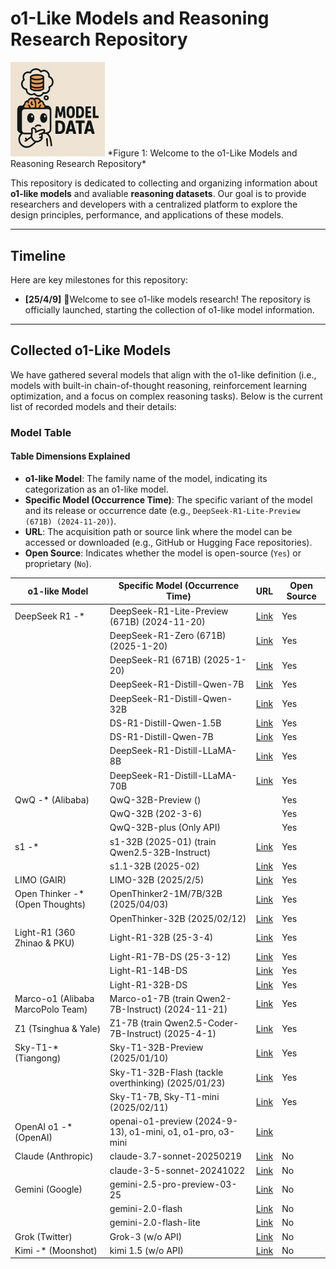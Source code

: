 # o1-Like Models and Reasoning Research Repository

<img src="https://github.com/Siki-cloud/Awesome-o1-Models/blob/main/imgs/logo.png" width="30%">
*Figure 1: Welcome to the o1-Like Models and Reasoning Research Repository*

This repository is dedicated to collecting and organizing information about **o1-like models** and avaliable **reasoning datasets**. Our goal is to provide researchers and developers with a centralized platform to explore the design principles, performance, and applications of these models.

----

## Timeline
Here are key milestones for this repository:
- **[25/4/9]**  👏Welcome to see o1-like models research! The repository is officially launched, starting the collection of o1-like model information.

----

## Collected o1-Like Models
We have gathered several models that align with the o1-like definition (i.e., models with built-in chain-of-thought reasoning, reinforcement learning optimization, and a focus on complex reasoning tasks). Below is the current list of recorded models and their details:

### Model Table
#### Table Dimensions Explained
- **o1-like Model**: The family name of the model, indicating its categorization as an o1-like model.
- **Specific Model (Occurrence Time)**: The specific variant of the model and its release or occurrence date (e.g., `DeepSeek-R1-Lite-Preview (671B) (2024-11-20)`).
- **URL**: The acquisition path or source link where the model can be accessed or downloaded (e.g., GitHub or Hugging Face repositories).
- **Open Source**: Indicates whether the model is open-source (`Yes`) or proprietary (`No`).

| o1-like Model                | Specific Model (Occurrence Time)             | URL                                              |Open Source |
|------------------------------|----------------------------------------------|--------------------------------------------------|-------------|
| DeepSeek R1 -*               | DeepSeek-R1-Lite-Preview (671B) (2024-11-20) | [Link](https://github.com/deepseek-ai)           |Yes         |
|                              | DeepSeek-R1-Zero (671B) (2025-1-20)          | [Link](https://github.com/deepseek-ai)           |Yes         |
|                              | DeepSeek-R1 (671B) (2025-1-20)               | [Link](https://github.com/deepseek-ai)           |Yes         |
|                              | DeepSeek-R1-Distill-Qwen-7B                  | [Link](https://huggingface.co/deepseek)          |Yes         |
|                              | DeepSeek-R1-Distill-Qwen-32B                 | [Link](https://huggingface.co/deepseek)          |Yes         |
|                              | DS-R1-Distill-Qwen-1.5B                      | [Link](https://huggingface.co/deepseek)          |Yes         |
|                              | DS-R1-Distill-Qwen-7B                        | [Link](https://huggingface.co/deepseek)          |Yes         |
|                              | DeepSeek-R1-Distill-LLaMA-8B                 | [Link](https://huggingface.co/deepseek)          |Yes         |
|                              | DeepSeek-R1-Distill-LLaMA-70B                | [Link](https://huggingface.co/deepseek)          |Yes         |
| QwQ -* (Alibaba)             | QwQ-32B-Preview ()                           |                                                  |Yes         |
|                              | QwQ-32B (202-3-6)                            |                                                  |Yes         |
|                              | QwQ-32B-plus (Only API)                      |                                                  |Yes         |
| s1 -*                        | s1-32B (2025-01) (train Qwen2.5-32B-Instruct) | [Link](https://www.open-thoughts.ai)             |Yes         |
|                              | s1.1-32B (2025-02)                           | [Link](https://www.open-thoughts.ai)             |Yes         |
| LIMO (GAIR)                  | LIMO-32B (2025/2/5)                          | [Link](https://github.com/GAIR-NLP/LIMO)         |Yes         |
| Open Thinker -* (Open Thoughts) | OpenThinker2-1M/7B/32B (2025/04/03)       | [Link](https://github.com/open-thoughts/open-thoughts) |Yes         |
|                              | OpenThinker-32B (2025/02/12)                 | [Link](https://github.com/open-thoughts/open-thoughts) |Yes         |
| Light-R1 (360 Zhinao & PKU)  | Light-R1-32B (25-3-4)                        | [Link](https://github.com/Qihoo360/Light-R1/blob/main/README.md) |Yes         |
|                              | Light-R1-7B-DS (25-3-12)                     | [Link](https://github.com/Qihoo360/Light-R1/blob/main/README.md) |Yes         |
|                              | Light-R1-14B-DS                              | [Link](https://github.com/Qihoo360/Light-R1/blob/main/README.md) |Yes         |
|                              | Light-R1-32B-DS                              | [Link](https://github.com/Qihoo360/Light-R1/blob/main/README.md) |Yes         |
| Marco-o1 (Alibaba MarcoPolo Team) | Marco-o1-7B (train Qwen2-7B-Instruct) (2024-11-21) | [Link](https://github.com/AIDC-AI/Marco-o1) |Yes         |
| Z1 (Tsinghua & Yale)         | Z1-7B (train Qwen2.5-Coder-7B-Instruct) (2025-4-1) | [Link](https://github.com/efficientscaling/Z1) |Yes         |
| Sky-T1-* (Tiangong)          | Sky-T1-32B-Preview (2025/01/10)              | [Link](https://github.com/NovaSky-AI/SkyThought) |Yes         |
|                              | Sky-T1-32B-Flash (tackle overthinking) (2025/01/23) | [Link](https://github.com/NovaSky-AI/SkyThought) |Yes         |
|                              | Sky-T1-7B, Sky-T1-mini (2025/02/11)          | [Link](https://github.com/NovaSky-AI/SkyThought) |Yes         |
| OpenAI o1 -* (OpenAI)        | openai-o1-preview (2024-9-13), o1-mini, o1, o1-pro, o3-mini | [Link](https://platform.openai.com/docs/overview) |
| Claude (Anthropic)           | claude-3.7-sonnet-20250219                   | [Link](https://docs.anthropic.com/en/docs/about-claude/models/all-models#model-comparison-table) |No       |
|                              | claude-3-5-sonnet-20241022                   | [Link](https://docs.anthropic.com/en/docs/about-claude/models/all-models#model-comparison-table) |No         |
| Gemini (Google)              | gemini-2.5-pro-preview-03-25                 | [Link](https://ai.google.dev/gemini-api/docs/models?hl=zh-cn#gemini-2.0-flash-lite) |No         |
|                              | gemini-2.0-flash                             | [Link](https://ai.google.dev/gemini-api/docs/models?hl=zh-cn#gemini-2.0-flash-lite) |No         |
|                              | gemini-2.0-flash-lite                        | [Link](https://ai.google.dev/gemini-api/docs/models?hl=zh-cn#gemini-2.0-flash-lite) |No         |
| Grok (Twitter)               | Grok-3 (w/o API)                             | [Link](https://docs.x.ai/docs/overview#featured-models) |No         |
| Kimi -* (Moonshot)           | kimi 1.5 (w/o API)                           | [Link](https://platform.moonshot.cn/docs/intro) |No         |
